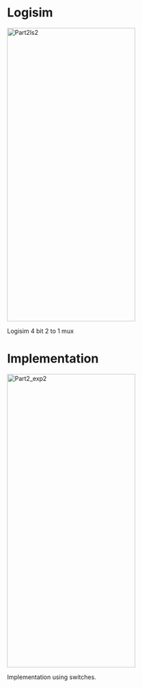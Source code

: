 # Logisim

<img width="300" height="685" alt="Part2ls2" src="https://github.com/user-attachments/assets/3f743891-5bdb-4f96-90fc-303f43773e11" />

Logisim 4 bit 2 to 1 mux


# Implementation
<img width="300" height="685" alt="Part2_exp2" src="https://github.com/user-attachments/assets/01835174-a327-41c1-8a89-d202c4ef9149" />

Implementation using switches.

